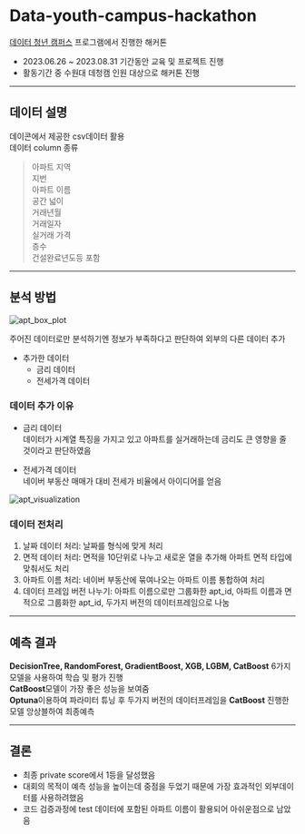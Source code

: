 # Data-youth-campus-hackathon

[데이터 청년 캠퍼스](https://dataonair.or.kr/bigjob/) 프로그램에서 진행한 해커톤
+ 2023.06.26 ~ 2023.08.31 기간동안 교육 및 프로젝트 진행  
+ 활동기간 중 수원대 데청캠 인원 대상으로 해커톤 진행  
--------------------------------------------------------------------------------------------------------------------------------------------
## 데이터 설명
데이콘에서 제공한 csv데이터 활용  
데이터 column 종류  
> 아파트 지역  
> 지번  
> 아파트 이름  
> 공간 넓이  
> 거래년월  
> 거래일자  
> 실거래 가격  
> 층수  
> 건설완료년도등 포함  
--------------------------------------------------------------------------------------------------------------------------------------------
## 분석 방법
![apt_box_plot](https://github.com/Taeyoungleee/Computer-vision-seminar/assets/113446739/5c6ed98a-39ed-49fb-9006-5db8509998e5)  

주어진 데이터로만 분석하기엔 정보가 부족하다고 판단하여 외부의 다른 데이터 추가  
+ 추가한 데이터  
  + 금리 데이터  
  + 전세가격 데이터  

### 데이터 추가 이유  
+ 금리 데이터  
데이터가 시계열 특징을 가지고 있고 아파트를 실거래하는데 금리도 큰 영향을 줄 것이라고 판단하였음  

+ 전세가격 데이터  
네이버 부동산 매매가 대비 전세가 비율에서 아이디어를 얻음  

![apt_visualization](https://github.com/Taeyoungleee/Computer-vision-seminar/assets/113446739/c2965ec0-1240-4611-9101-5a4746ccddd4)  

### 데이터 전처리  
1) 날짜 데이터 처리: 날짜를 형식에 맞게 처리  
2) 면적 데이터 처리: 면적을 10단위로 나누고 새로운 열을 추가해 아파트 면적 타입에 맞춰서도 처리  
3) 아파트 이름 처리: 네이버 부동산에 묶여나오는 아파트 이름 통합하여 처리  
4) 데이터 프레임 버전 나누기: 아파트 이름으로만 그룹화한 apt_id, 아파트 이름과 면적으로 그룹화한 apt_id, 두가지 버전의 데이터프레임으로 나눔
--------------------------------------------------------------------------------------------------------------------------------------------
## 예측 결과
**DecisionTree, RandomForest, GradientBoost, XGB, LGBM, CatBoost** 6가지 모델을 사용하여 학습 및 평가 진행  
**CatBoost**모델이 가장 좋은 성능을 보여줌  
**Optuna**이용하여 파라미터 튜닝 후 두가지 버전의 데이터프레임을 **CatBoost** 진행한 모델 앙상블하여 최종예측  

--------------------------------------------------------------------------------------------------------------------------------------------
## 결론
+ 최종 private score에서 1등을 달성했음  
+ 대회의 목적이 예측 성능을 높이는데 중점을 두었기 때문에 가장 효과적인 외부데이터를 사용하려했음  
+ 코드 검증과정에 test 데이터에 포함된 아파트 이름이 활용되어 아쉬운점으로 남았음  
